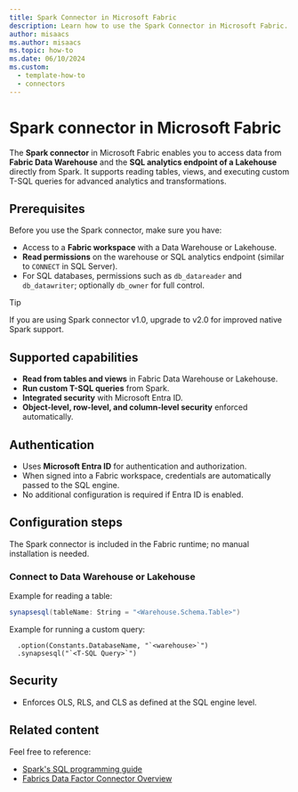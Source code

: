```yaml
---
title: Spark Connector in Microsoft Fabric
description: Learn how to use the Spark Connector in Microsoft Fabric.
author: misaacs
ms.author: misaacs
ms.topic: how-to
ms.date: 06/10/2024
ms.custom:
  - template-how-to
  - connectors
---
```


# Spark connector in Microsoft Fabric

The **Spark connector** in Microsoft Fabric enables you to access data from **Fabric Data Warehouse** and the **SQL analytics endpoint of a Lakehouse** directly from Spark. It supports reading tables, views, and executing custom T-SQL queries for advanced analytics and transformations.



## Prerequisites

Before you use the Spark connector, make sure you have:

- Access to a **Fabric workspace** with a Data Warehouse or Lakehouse.
- **Read permissions** on the warehouse or SQL analytics endpoint (similar to `CONNECT` in SQL Server).
- For SQL databases, permissions such as `db_datareader` and `db_datawriter`; optionally `db_owner` for full control.

>[!TIP]
> If you are using Spark connector v1.0, upgrade to v2.0 for improved native Spark support. 

## Supported capabilities

- **Read from tables and views** in Fabric Data Warehouse or Lakehouse.
- **Run custom T-SQL queries** from Spark.
- **Integrated security** with Microsoft Entra ID.
- **Object-level, row-level, and column-level security** enforced automatically.


## Authentication

- Uses **Microsoft Entra ID** for authentication and authorization.
- When signed into a Fabric workspace, credentials are automatically passed to the SQL engine.
- No additional configuration is required if Entra ID is enabled.



## Configuration steps

The Spark connector is included in the Fabric runtime; no manual installation is needed.

### Connect to Data Warehouse or Lakehouse
Example for reading a table:
```scala
synapsesql(tableName: String = "<Warehouse.Schema.Table>")
```

Example for running a custom query:
```spark.read
  .option(Constants.DatabaseName, "`<warehouse>`")
  .synapsesql("`<T-SQL Query>`")
  ```

## Security
- Enforces OLS, RLS, and CLS as defined at the SQL engine level. 



## Related content
Feel free to reference:
- [Spark's SQL programming guide](https://spark.apache.org/docs/latest/sql-programming-guide.html)
- [Fabrics Data Factor Connector Overview](connector-overview.md)